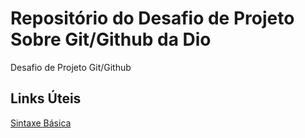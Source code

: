 # Repositório do Desafio de Projeto Sobre Git/Github da Dio 
Desafio de Projeto Git/Github


## Links Úteis
[Sintaxe Básica ](https://www.markdownguide.org/basic-syntax/)

